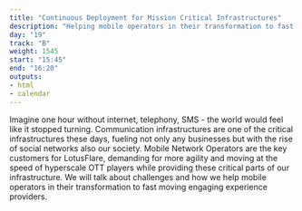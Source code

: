 ```yaml
---
title: "Continuous Deployment for Mission Critical Infrastructures"
description: "Helping mobile operators in their transformation to fast moving engaging experience providers."
day: "19"
track: "B"
weight: 1545
start: "15:45"
end: "16:20"
outputs:
- html
- calendar
---
```


Imagine one hour without internet, telephony, SMS - the world would feel like it stopped turning. Communication infrastructures are one of the critical infrastructures these days, fueling not only any businesses but with the rise of social networks also our society. Mobile Network Operators are the key customers for LotusFlare, demanding for more agility and moving at the speed of hyperscale OTT players while providing these critical parts of our infrastructure. We will talk about challenges and how we help mobile operators in their transformation to fast moving engaging experience providers.
